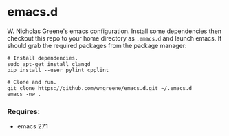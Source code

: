 # emacs.d

W. Nicholas Greene's emacs configuration. Install some dependencies then
checkout this repo to your home directory as `.emacs.d` and launch emacs. It
should grab the required packages from the package manager:

```
# Install dependencies.
sudo apt-get install clangd
pip install --user pylint cpplint

# Clone and run.
git clone https://github.com/wngreene/emacs.d.git ~/.emacs.d
emacs -nw .
```

### Requires:
- emacs 27.1
